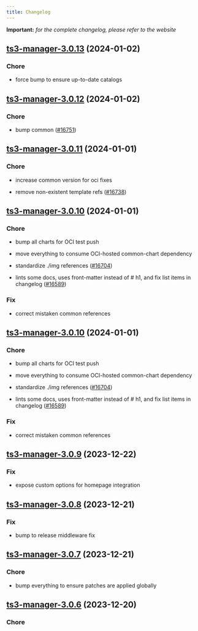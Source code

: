 ```yaml
---
title: Changelog
---
```


**Important:**
*for the complete changelog, please refer to the website*



## [ts3-manager-3.0.13](https://github.com/truecharts/charts/compare/ts3-manager-3.0.12...ts3-manager-3.0.13) (2024-01-02)

### Chore



- force bump to ensure up-to-date catalogs


## [ts3-manager-3.0.12](https://github.com/truecharts/charts/compare/ts3-manager-3.0.11...ts3-manager-3.0.12) (2024-01-02)

### Chore



- bump common ([#16751](https://github.com/truecharts/charts/issues/16751))


## [ts3-manager-3.0.11](https://github.com/truecharts/charts/compare/ts3-manager-3.0.10...ts3-manager-3.0.11) (2024-01-01)

### Chore



- increase common version for oci fixes

- remove non-existent template refs ([#16738](https://github.com/truecharts/charts/issues/16738))


## [ts3-manager-3.0.10](https://github.com/truecharts/charts/compare/ts3-manager-3.0.9...ts3-manager-3.0.10) (2024-01-01)

### Chore



- bump all charts for OCI test push

- move everything to consume OCI-hosted common-chart dependency

- standardize ./img references ([#16704](https://github.com/truecharts/charts/issues/16704))

- lints some docs, uses front-matter instead of # h1, and fix list items in changelog ([#16589](https://github.com/truecharts/charts/issues/16589))

### Fix



- correct mistaken common references


## [ts3-manager-3.0.10](https://github.com/truecharts/charts/compare/ts3-manager-3.0.9...ts3-manager-3.0.10) (2024-01-01)

### Chore



- bump all charts for OCI test push

- move everything to consume OCI-hosted common-chart dependency

- standardize ./img references ([#16704](https://github.com/truecharts/charts/issues/16704))

- lints some docs, uses front-matter instead of # h1, and fix list items in changelog ([#16589](https://github.com/truecharts/charts/issues/16589))

### Fix



- correct mistaken common references
## [ts3-manager-3.0.9](https://github.com/truecharts/charts/compare/ts3-manager-3.0.8...ts3-manager-3.0.9) (2023-12-22)

### Fix

- expose custom options for homepage integration

## [ts3-manager-3.0.8](https://github.com/truecharts/charts/compare/ts3-manager-3.0.7...ts3-manager-3.0.8) (2023-12-21)

### Fix

- bump to release middleware fix

## [ts3-manager-3.0.7](https://github.com/truecharts/charts/compare/ts3-manager-3.0.6...ts3-manager-3.0.7) (2023-12-21)

### Chore

- bump everything to ensure patches are applied globally

## [ts3-manager-3.0.6](https://github.com/truecharts/charts/compare/ts3-manager-3.0.5...ts3-manager-3.0.6) (2023-12-20)

### Chore
